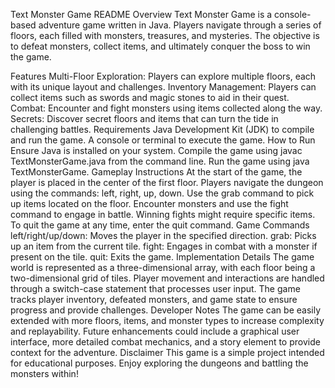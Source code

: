 Text Monster Game README
Overview
Text Monster Game is a console-based adventure game written in Java. Players navigate through a series of floors, each filled with monsters, treasures, and mysteries. The objective is to defeat monsters, collect items, and ultimately conquer the boss to win the game.

Features
Multi-Floor Exploration: Players can explore multiple floors, each with its unique layout and challenges.
Inventory Management: Players can collect items such as swords and magic stones to aid in their quest.
Combat: Encounter and fight monsters using items collected along the way.
Secrets: Discover secret floors and items that can turn the tide in challenging battles.
Requirements
Java Development Kit (JDK) to compile and run the game.
A console or terminal to execute the game.
How to Run
Ensure Java is installed on your system.
Compile the game using javac TextMonsterGame.java from the command line.
Run the game using java TextMonsterGame.
Gameplay Instructions
At the start of the game, the player is placed in the center of the first floor.
Players navigate the dungeon using the commands: left, right, up, down.
Use the grab command to pick up items located on the floor.
Encounter monsters and use the fight command to engage in battle. Winning fights might require specific items.
To quit the game at any time, enter the quit command.
Game Commands
left/right/up/down: Moves the player in the specified direction.
grab: Picks up an item from the current tile.
fight: Engages in combat with a monster if present on the tile.
quit: Exits the game.
Implementation Details
The game world is represented as a three-dimensional array, with each floor being a two-dimensional grid of tiles.
Player movement and interactions are handled through a switch-case statement that processes user input.
The game tracks player inventory, defeated monsters, and game state to ensure progress and provide challenges.
Developer Notes
The game can be easily extended with more floors, items, and monster types to increase complexity and replayability.
Future enhancements could include a graphical user interface, more detailed combat mechanics, and a story element to provide context for the adventure.
Disclaimer
This game is a simple project intended for educational purposes. Enjoy exploring the dungeons and battling the monsters within!
